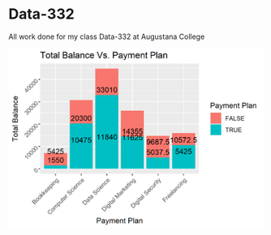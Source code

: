 # Data-332
All work done for my class Data-332 at Augustana College


![alt text](https://github.com/Gavin-McCorry/Data-332/blob/main/Students%20Data%20HW/balance_per_major_plot.png)
